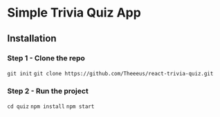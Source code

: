 # Simple Trivia Quiz App

## Installation

### Step 1 - Clone the repo

`git init`
`git clone https://github.com/Theeeus/react-trivia-quiz.git`

### Step 2 - Run the project
`cd quiz`
`npm install`
`npm start`
